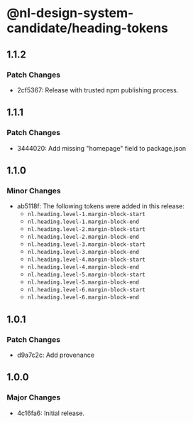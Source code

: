 # @nl-design-system-candidate/heading-tokens

## 1.1.2

### Patch Changes

- 2cf5367: Release with trusted npm publishing process.

## 1.1.1

### Patch Changes

- 3444020: Add missing "homepage" field to package.json

## 1.1.0

### Minor Changes

- ab5118f: The following tokens were added in this release:
  - `nl.heading.level-1.margin-block-start`
  - `nl.heading.level-1.margin-block-end`
  - `nl.heading.level-2.margin-block-start`
  - `nl.heading.level-2.margin-block-end`
  - `nl.heading.level-3.margin-block-start`
  - `nl.heading.level-3.margin-block-end`
  - `nl.heading.level-4.margin-block-start`
  - `nl.heading.level-4.margin-block-end`
  - `nl.heading.level-5.margin-block-start`
  - `nl.heading.level-5.margin-block-end`
  - `nl.heading.level-6.margin-block-start`
  - `nl.heading.level-6.margin-block-end`

## 1.0.1

### Patch Changes

- d9a7c2c: Add provenance

## 1.0.0

### Major Changes

- 4c16fa6: Initial release.
